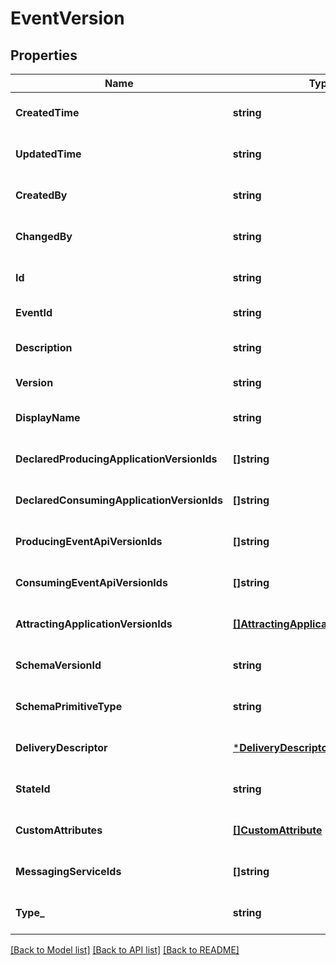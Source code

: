 # EventVersion

## Properties
Name | Type | Description | Notes
------------ | ------------- | ------------- | -------------
**CreatedTime** | **string** |  | [optional] [default to null]
**UpdatedTime** | **string** |  | [optional] [default to null]
**CreatedBy** | **string** |  | [optional] [default to null]
**ChangedBy** | **string** |  | [optional] [default to null]
**Id** | **string** |  | [optional] [default to null]
**EventId** | **string** |  | [default to null]
**Description** | **string** |  | [optional] [default to null]
**Version** | **string** |  | [default to null]
**DisplayName** | **string** |  | [optional] [default to null]
**DeclaredProducingApplicationVersionIds** | **[]string** |  | [optional] [default to null]
**DeclaredConsumingApplicationVersionIds** | **[]string** |  | [optional] [default to null]
**ProducingEventApiVersionIds** | **[]string** |  | [optional] [default to null]
**ConsumingEventApiVersionIds** | **[]string** |  | [optional] [default to null]
**AttractingApplicationVersionIds** | [**[]AttractingApplicationVersionTuple**](AttractingApplicationVersionTuple.md) |  | [optional] [default to null]
**SchemaVersionId** | **string** |  | [optional] [default to null]
**SchemaPrimitiveType** | **string** |  | [optional] [default to null]
**DeliveryDescriptor** | [***DeliveryDescriptor**](DeliveryDescriptor.md) |  | [optional] [default to null]
**StateId** | **string** |  | [optional] [default to null]
**CustomAttributes** | [**[]CustomAttribute**](CustomAttribute.md) |  | [optional] [default to null]
**MessagingServiceIds** | **[]string** |  | [optional] [default to null]
**Type_** | **string** |  | [optional] [default to null]

[[Back to Model list]](../README.md#documentation-for-models) [[Back to API list]](../README.md#documentation-for-api-endpoints) [[Back to README]](../README.md)

